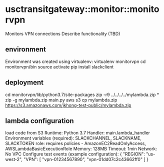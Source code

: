 # usctransitgateway::monitor::monitorvpn 
Monitors VPN connections
Describe functionality (TBD)


## environment
Environment was created using virtualenv:
virtualenv monitorvpn
cd monitorvpn/bin
source activate
pip install slackclient


## deployment
cd monitorvpn/lib/python3.7/site-packages
zip -r9 ../../../../mylambda.zip *
zip -g mylambda.zip main.py
aws s3 cp mylambda.zip https://s3.amazonaws.com/jkhong-test-public/mylambda.zip


## lambda configuration
load code from S3
Runtime: Python 3.7
Handler: main.lambda_handler
Environment variables (required): SLACKCHANNEL, SLACKNAME, SLACKTOKEN
role: requires policies - AmazonEC2ReadOnlyAccess, AWSLambdaBasicExecutionRole
Memory: 128MB
Timeout: 1min
Network: No VPC
Configure test events (example configuration):
{
  "REGION": "us-west-2",
  "VPN": [
    "vpn-01234567890",
    "vpn-01dd07c2c43662ff0"
  ]
}
